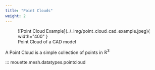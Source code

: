 ```yaml
---
title: "Point Clouds"
weight: 2
---
```


<figure markdown>
  ![Point Cloud Example](../_img/point_cloud_cad_example.jpeg){ width="400" }
  <figcaption>Point Cloud of a CAD model</figcaption>
</figure>

A Point Cloud is a simple collection of points in $\mathbb{R}^3$

::: mouette.mesh.datatypes.pointcloud